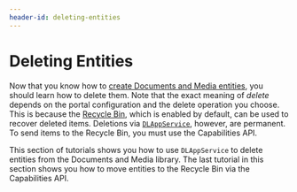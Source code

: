 ```yaml
---
header-id: deleting-entities
---
```


# Deleting Entities

Now that you know how to 
[create Documents and Media entities](/docs/7-1/tutorials/-/knowledge_base/t/creating-files-folders-and-shortcuts),
you should learn how to delete them. Note that the exact meaning of *delete*
depends on the portal configuration and the delete operation you choose. This is
because the 
[Recycle Bin](/docs/7-1/user/-/knowledge_base/u/restoring-deleted-assets), which is
enabled by default, can be used to recover deleted items. Deletions via
[`DLAppService`](@platform-ref@/7.1-latest/javadocs/portal-kernel/com/liferay/document/library/kernel/service/DLAppService.html),
however, are permanent. To send items to the Recycle Bin, you must use the
Capabilities API. 

This section of tutorials shows you how to use `DLAppService` to delete entities 
from the Documents and Media library. The last tutorial in this section shows 
you how to move entities to the Recycle Bin via the Capabilities API. 

